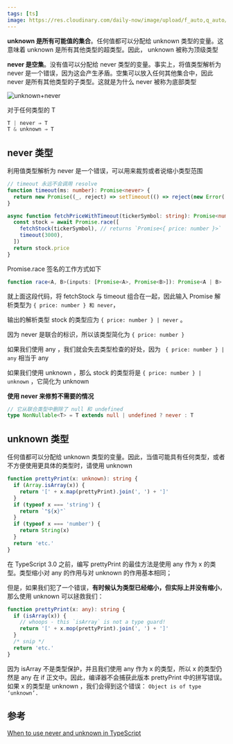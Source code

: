 ```yaml
---
tags: [ts]
image: https://res.cloudinary.com/daily-now/image/upload/f_auto,q_auto/v1/posts/bd5a56ec3630c1b5dd1b2a9e1fbdef0e?_a=AQAEufR
---
```


**unknown 是所有可能值的集合**。任何值都可以分配给 unknown 类型的变量。这意味着 unknown 是所有其他类型的超类型。因此， unknown 被称为顶级类型

**never 是空集**。没有值可以分配给 never 类型的变量。事实上，将值类型解析为 never 是一个错误，因为这会产生矛盾。空集可以放入任何其他集合中，因此 never 是所有其他类型的子类型。这就是为什么 never 被称为底部类型

![unknown+never](/img/blog/unknown+never.avif)

对于任何类型的 T

```ts
T | never ⇒ T
T & unknown ⇒ T
```

## never 类型

利用值类型解析为 never 是一个错误，可以用来裁剪或者说缩小类型范围

<!-- prettier-ignore -->
```ts
// timeout 永远不会调用 resolve
function timeout(ms: number): Promise<never> {
  return new Promise((_, reject) => setTimeout(() => reject(new Error('Timeout elapsed')), ms))
}

async function fetchPriceWithTimeout(tickerSymbol: string): Promise<number> {
  const stock = await Promise.race([
    fetchStock(tickerSymbol), // returns `Promise<{ price: number }>`
    timeout(3000),
  ])
  return stock.price
}
```

Promise.race 签名的工作方式如下

```ts
function race<A, B>(inputs: [Promise<A>, Promise<B>]): Promise<A | B>
```

就上面这段代码，将 fetchStock 与 timeout 组合在一起，因此输入 Promise 解析类型为 `{ price: number } 和 never`，

输出的解析类型 stock 的类型应为 `{ price: number } | never` 。

因为 never 是联合的标识，所以该类型简化为 `{ price: number }`

如果我们使用 any ，我们就会失去类型检查的好处，因为 ` { price: number } | any` 相当于 any

如果我们使用 unknown ，那么 stock 的类型将是 `{ price: number } | unknown` ，它简化为 unknown

**使用 never 来修剪不需要的情况**

```ts
// 它从联合类型中删除了 null 和 undefined
type NonNullable<T> = T extends null | undefined ? never : T
```

## unknown 类型

任何值都可以分配给 unknown 类型的变量。因此，当值可能具有任何类型，或者不方便使用更具体的类型时，请使用 unknown

```ts
function prettyPrint(x: unknown): string {
  if (Array.isArray(x)) {
    return '[' + x.map(prettyPrint).join(', ') + ']'
  }
  if (typeof x === 'string') {
    return `"${x}"`
  }
  if (typeof x === 'number') {
    return String(x)
  }
  return 'etc.'
}
```

在 TypeScript 3.0 之前，编写 prettyPrint 的最佳方法是使用 any 作为 x 的类型。类型缩小对 any 的作用与对 unknown 的作用基本相同；

但是，如果我们犯了一个错误，**有时候认为类型已经缩小，但实际上并没有缩小**，那么使用 unknown 可以拯救我们：

```ts
function prettyPrint(x: any): string {
  if (isArray(x)) {
    // whoops - this `isArray` is not a type guard!
    return '[' + x.mop(prettyPrint).join(', ') + ']'
  }
  /* snip */
  return 'etc.'
}
```

因为 isArray 不是类型保护，并且我们使用 any 作为 x 的类型，所以 x 的类型仍然是 any 在 if 正文中。因此，编译器不会捕获此版本 prettyPrint 中的拼写错误。如果 x 的类型是 unknown ，我们会得到这个错误： `Object is of type ‘unknown’.`

## 参考

[When to use never and unknown in TypeScript](https://blog.logrocket.com/when-to-use-never-unknown-typescript/)
